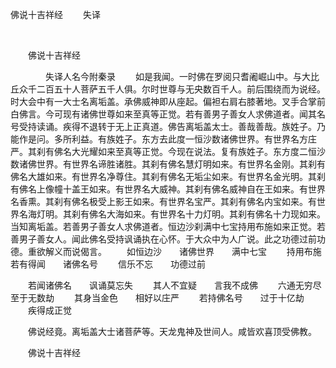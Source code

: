   佛说十吉祥经
                        　　失译

                        
        　      


　　佛说十吉祥经

　　　　失译人名今附秦录
　　如是我闻。一时佛在罗阅只耆阇崛山中。与大比丘众千二百五十人菩萨五千人俱。尔时世尊与无央数百千人。前后围绕而为说经。时大会中有一大士名离垢盖。承佛威神即从座起。偏袒右肩右膝著地。叉手合掌前白佛言。今可现有诸佛世尊如来至真等正觉。若有善男子善女人求佛道者。闻其名号受持读诵。疾得不退转于无上正真道。佛告离垢盖太士。善哉善哉。族姓子。乃能作是问。多所利益。有族姓子。东方去此度一恒沙数诸佛世界。有世界名方庄严。其刹有佛名大光耀如来至真等正觉。今现在说法。复有族姓子。东方度二恒沙数诸佛世界。有世界名谛胜诸胜。其刹有佛名慧灯明如来。有世界名金刚。其刹有佛名大雄如来。有世界名净尊住。其刹有佛名无垢尘如来。有世界名金光明。其刹有佛名上像幢十盖王如来。有世界名大威神。其刹有佛名威神自在王如来。有世界名香熏。其刹有佛名极受上影王如来。有世界名宝严。其刹有佛名内宝如来。有世界名海灯明。其刹有佛名大海如来。有世界名十力灯明。其刹有佛名十力现如来。当知离垢盖。若善男子善女人求佛道者。恒边沙刹满中七宝持用布施如来正觉。若善男子善女人。闻此佛名受持讽诵执在心怀。于大众中为人广说。此之功德过前功德。重欲解义而说偈言。
　　如恒边沙　　诸佛世界　　满中七宝
　　持用布施　　若有得闻　　诸佛名号
　　信乐不忘　　功德过前

　　若闻诸佛名　　讽诵莫忘失
　　其人不宜疑　　言我不成佛
　　六通无穷尽　　至于无数劫
　　其身当金色　　相好以庄严
　　若持佛名号　　过于十亿劫
　　疾得成正觉

　　佛说经竟。离垢盖大士诸菩萨等。天龙鬼神及世间人。咸皆欢喜顶受佛教。

　　佛说十吉祥经


